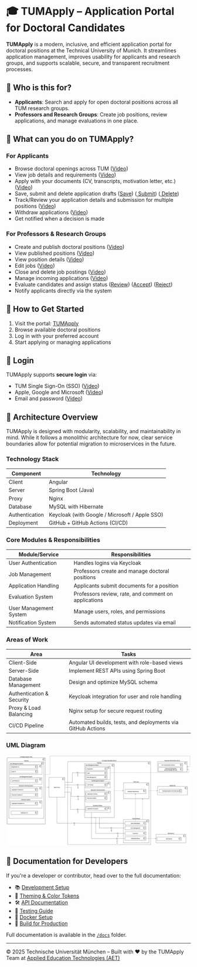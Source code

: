 # 🎓 TUMApply – Application Portal for Doctoral Candidates

**TUMApply** is a modern, inclusive, and efficient application portal for doctoral positions at the Technical University
of Munich. It streamlines application management, improves usability for applicants and research groups, and supports
scalable, secure, and transparent recruitment processes.

## 👥 Who is this for?

- **Applicants**: Search and apply for open doctoral positions across all TUM research groups.
- **Professors and Research Groups**: Create job positions, review applications, and manage evaluations in one place.

## 🚀 What can you do on TUMApply?

### For Applicants

- Browse doctoral openings across TUM ([Video](https://live.rbg.tum.de/w/artemisintro/61935))
- View job details and requirements ([Video](https://live.rbg.tum.de/w/artemisintro/61934))
- Apply with your documents (CV, transcripts, motivation letter,
  etc.) ([Video](https://live.rbg.tum.de/w/artemisintro/61939))
- Save, submit and delete application drafts ([Save](https://live.rbg.tum.de/w/artemisintro/61942)) ([
  Submit](https://live.rbg.tum.de/w/artemisintro/61941)) ([
  Delete](https://live.rbg.tum.de/w/artemisintro/61940))
- Track/Review your application details and submission for multiple
  positions ([Video](https://live.rbg.tum.de/w/artemisintro/61943))
- Withdraw applications ([Video](https://live.rbg.tum.de/w/artemisintro/61944))
- Get notified when a decision is made

### For Professors & Research Groups

- Create and publish doctoral positions ([Video](https://live.rbg.tum.de/w/artemisintro/61937))
- View published positions ([Video](https://live.rbg.tum.de/w/artemisintro/61932))
- View position details ([Video](https://live.rbg.tum.de/w/artemisintro/61933))
- Edit jobs ([Video](https://live.rbg.tum.de/w/artemisintro/61936))
- Close and delete job postings ([Video](https://live.rbg.tum.de/w/artemisintro/61938))
- Manage incoming applications ([Video](https://live.rbg.tum.de/w/artemisintro/61948))
- Evaluate candidates and assign
  status ([Review](https://live.rbg.tum.de/w/artemisintro/61947)) ([Accept](https://live.rbg.tum.de/w/artemisintro/61945))
  ([Reject](https://live.rbg.tum.de/w/artemisintro/61946))
- Notify applicants directly via the system

## 🧭 How to Get Started

1. Visit the portal: [TUMApply](https://tumapply.aet.cit.tum.de/)
2. Browse available doctoral positions
3. Log in with your preferred account
4. Start applying or managing applications

## 🔐 Login

TUMApply supports **secure login** via:

- TUM Single Sign-On (SSO) ([Video](https://live.rbg.tum.de/w/artemisintro/61951))
- Apple, Google and Microsoft ([Video](https://live.rbg.tum.de/w/artemisintro/61949))
- Email and password ([Video](https://live.rbg.tum.de/w/artemisintro/61950))

## 🧱 Architecture Overview

TUMApply is designed with modularity, scalability, and maintainability in mind. While it follows a monolithic
architecture for now, clear service boundaries allow for potential migration to microservices in the future.

### Technology Stack

| Component      | Technology                                     |
| -------------- | ---------------------------------------------- |
| Client         | Angular                                        |
| Server         | Spring Boot (Java)                             |
| Proxy          | Nginx                                          |
| Database       | MySQL with Hibernate                           |
| Authentication | Keycloak (with Google / Microsoft / Apple SSO) |
| Deployment     | GitHub + GitHub Actions (CI/CD)                |

### Core Modules & Responsibilities

| Module/Service         | Responsibilities                                     |
| ---------------------- | ---------------------------------------------------- |
| User Authentication    | Handles logins via Keycloak                          |
| Job Management         | Professors create and manage doctoral positions      |
| Application Handling   | Applicants submit documents for a position           |
| Evaluation System      | Professors review, rate, and comment on applications |
| User Management System | Manage users, roles, and permissions                 |
| Notification System    | Sends automated status updates via email             |

### Areas of Work

| Area                      | Tasks                                                       |
| ------------------------- | ----------------------------------------------------------- |
| Client-Side               | Angular UI development with role-based views                |
| Server-Side               | Implement REST APIs using Spring Boot                       |
| Database Management       | Design and optimize MySQL schema                            |
| Authentication & Security | Keycloak integration for user and role handling             |
| Proxy & Load Balancing    | Nginx setup for secure request routing                      |
| CI/CD Pipeline            | Automated builds, tests, and deployments via GitHub Actions |

### UML Diagram

![TUMApply Project Architecture UML Diagram](docs-github/architecture/tumapply-project-architecture.svg)

## 📄 Documentation for Developers

If you're a developer or contributor, head over to the full documentation:

- 📚 [Development Setup](docs-github/setup/dev-environment.md)
- 🎨 [Theming & Color Tokens](docs-github/theming/color-theming.md)
- 🛠️ [API Documentation](docs-github/TUMApply%20API)
- 🧪 [Testing Guide](docs-github/testing/testing-guide.md)
- 🐳 [Docker Setup](docs-github/deployment/docker.md)
- 🚀 [Build for Production](docs-github/deployment/build-production.md)

Full documentation is available in the [`/docs`](docs-github) folder.

---

© 2025 Technische Universität München – Built with ❤️ by the TUMApply Team at [Applied Education
Technologies (AET)](https://aet.cit.tum.de/)
